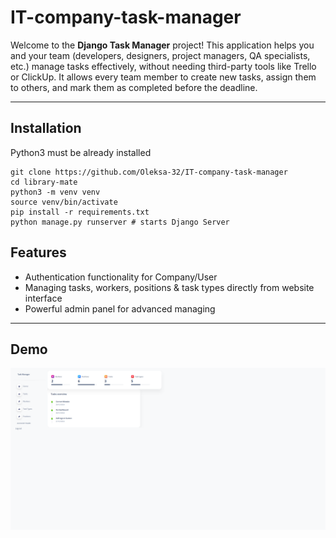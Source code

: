 # IT-company-task-manager

Welcome to the **Django Task Manager** project! This application helps you and your team (developers, designers, project managers, QA specialists, etc.) manage tasks effectively, without needing third-party tools like Trello or ClickUp. It allows every team member to create new tasks, assign them to others, and mark them as completed before the deadline.


---
## Installation
Python3 must be already installed

```shell
git clone https://github.com/Oleksa-32/IT-company-task-manager
cd library-mate
python3 -m venv venv
source venv/bin/activate
pip install -r requirements.txt
python manage.py runserver # starts Django Server
```
## Features

* Authentication functionality for Company/User
* Managing tasks, workers, positions & task types directly from website interface
* Powerful admin panel for advanced managing

---

## Demo
![demo.png](demo.png)